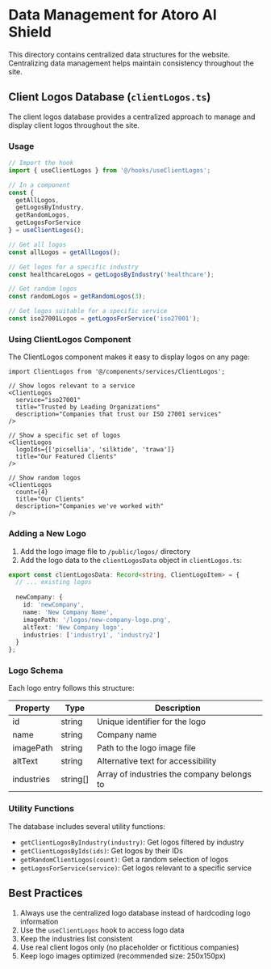# Data Management for Atoro AI Shield

This directory contains centralized data structures for the website. Centralizing data management helps maintain consistency throughout the site.

## Client Logos Database (`clientLogos.ts`)

The client logos database provides a centralized approach to manage and display client logos throughout the site.

### Usage

```typescript
// Import the hook
import { useClientLogos } from '@/hooks/useClientLogos';

// In a component
const { 
  getAllLogos, 
  getLogosByIndustry, 
  getRandomLogos, 
  getLogosForService 
} = useClientLogos();

// Get all logos
const allLogos = getAllLogos();

// Get logos for a specific industry
const healthcareLogos = getLogosByIndustry('healthcare');

// Get random logos
const randomLogos = getRandomLogos(3);

// Get logos suitable for a specific service
const iso27001Logos = getLogosForService('iso27001');
```

### Using ClientLogos Component

The ClientLogos component makes it easy to display logos on any page:

```tsx
import ClientLogos from '@/components/services/ClientLogos';

// Show logos relevant to a service
<ClientLogos 
  service="iso27001" 
  title="Trusted by Leading Organizations" 
  description="Companies that trust our ISO 27001 services" 
/>

// Show a specific set of logos
<ClientLogos 
  logoIds={['picsellia', 'silktide', 'trawa']} 
  title="Our Featured Clients" 
/>

// Show random logos
<ClientLogos 
  count={4} 
  title="Our Clients" 
  description="Companies we've worked with" 
/>
```

### Adding a New Logo

1. Add the logo image file to `/public/logos/` directory
2. Add the logo data to the `clientLogosData` object in `clientLogos.ts`:

```typescript
export const clientLogosData: Record<string, ClientLogoItem> = {
  // ... existing logos
  
  newCompany: {
    id: 'newCompany',
    name: 'New Company Name',
    imagePath: '/logos/new-company-logo.png',
    altText: 'New Company logo',
    industries: ['industry1', 'industry2']
  }
};
```

### Logo Schema

Each logo entry follows this structure:

| Property | Type | Description |
|----------|------|-------------|
| id | string | Unique identifier for the logo |
| name | string | Company name |
| imagePath | string | Path to the logo image file |
| altText | string | Alternative text for accessibility |
| industries | string[] | Array of industries the company belongs to |

### Utility Functions

The database includes several utility functions:

- `getClientLogosByIndustry(industry)`: Get logos filtered by industry
- `getClientLogosByIds(ids)`: Get logos by their IDs
- `getRandomClientLogos(count)`: Get a random selection of logos
- `getLogosForService(service)`: Get logos relevant to a specific service

## Best Practices

1. Always use the centralized logo database instead of hardcoding logo information
2. Use the `useClientLogos` hook to access logo data
3. Keep the industries list consistent
4. Use real client logos only (no placeholder or fictitious companies)
5. Keep logo images optimized (recommended size: 250x150px) 
